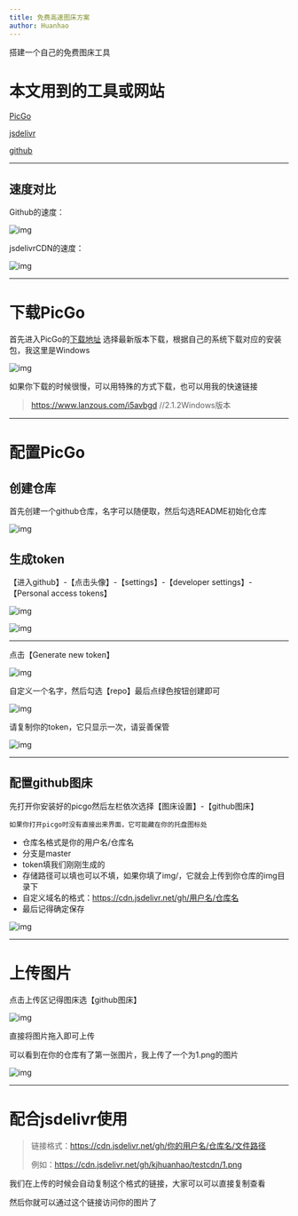 ```yaml
---
title: 免费高速图床方案
author: Huanhao
---
```


搭建一个自己的免费图床工具


# 本文用到的工具或网站

[PicGo](https://github.com/Molunerfinn/PicGo)

[jsdelivr](https://www.jsdelivr.com/)

[github](https://github.com/)

------

## 速度对比

Github的速度：

![img](https://s2.ax1x.com/2019/08/03/eDUP0I.png)

jsdelivrCDN的速度：

![img](https://s2.ax1x.com/2019/08/03/eDUAtf.png)

------

# 下载PicGo

首先进入PicGo的[下载地址](https://github.com/Molunerfinn/PicGo/releases) 选择最新版本下载，根据自己的系统下载对应的安装包，我这里是Windows

![img](https://s2.ax1x.com/2019/08/02/eBQS0g.png)

如果你下载的时候很慢，可以用特殊的方式下载，也可以用我的快速链接

> https://www.lanzous.com/i5avbgd //2.1.2Windows版本

------

# 配置PicGo

## 创建仓库

首先创建一个github仓库，名字可以随便取，然后勾选README初始化仓库

![img](https://i.loli.net/2019/08/03/PAmFEMvwclOSate.png)

## 生成token

【进入github】-【点击头像】-【settings】-【developer settings】-【Personal access tokens】

![img](https://s2.ax1x.com/2019/08/03/eDJIld.png)

![img](https://s2.ax1x.com/2019/08/03/eDJo6A.png)

------

点击【Generate new token】

![img](https://s2.ax1x.com/2019/08/03/eDYS6s.png)

自定义一个名字，然后勾选【repo】最后点绿色按钮创建即可

![img](https://s2.ax1x.com/2019/08/03/eDYAtU.png)

请复制你的token，它只显示一次，请妥善保管

![img](https://s2.ax1x.com/2019/08/03/eDYM0x.png)

------

## 配置github图床

先打开你安装好的picgo然后左栏依次选择【图床设置】-【github图床】

```
如果你打开picgo时没有直接出来界面，它可能藏在你的托盘图标处
```

- 仓库名格式是你的用户名/仓库名
- 分支是master
- token填我们刚刚生成的
- 存储路径可以填也可以不填，如果你填了img/，它就会上传到你仓库的img目录下
- 自定义域名的格式：https://cdn.jsdelivr.net/gh/用户名/仓库名
- 最后记得确定保存

![img](https://s2.ax1x.com/2019/08/03/eDsq74.png)

------

# 上传图片

点击上传区记得图床选【github图床】

![img](https://s2.ax1x.com/2019/08/03/eDtu8g.png)

直接将图片拖入即可上传

可以看到在你的仓库有了第一张图片，我上传了一个为1.png的图片

![img](https://s2.ax1x.com/2019/08/03/eDt1rn.png)

------

# 配合jsdelivr使用

> 链接格式：https://cdn.jsdelivr.net/gh/你的用户名/仓库名/文件路径
>
> 例如：https://cdn.jsdelivr.net/gh/kjhuanhao/testcdn/1.png

我们在上传的时候会自动复制这个格式的链接，大家可以可以直接复制查看

然后你就可以通过这个链接访问你的图片了
